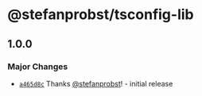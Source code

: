 # @stefanprobst/tsconfig-lib

## 1.0.0

### Major Changes

- [`a465d8c`](https://github.com/stefanprobst/tsconfig/commit/a465d8c9d1f68cc87167defd9c8087fe01651c97)
  Thanks [@stefanprobst](https://github.com/stefanprobst)! - initial release
